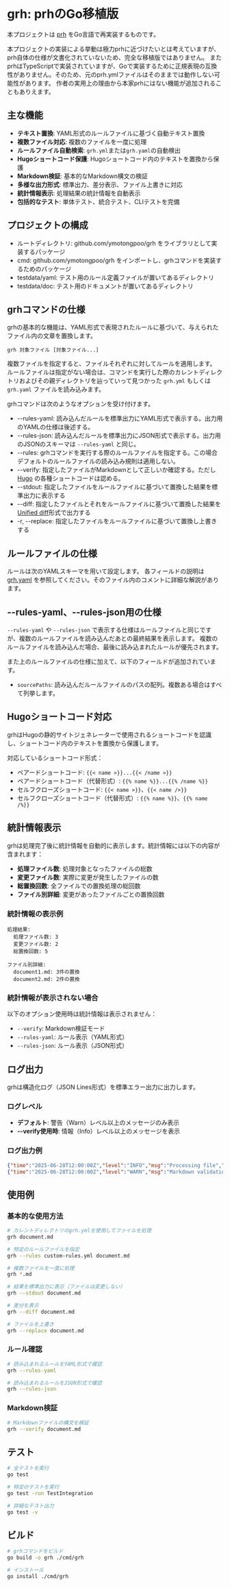 # grh: prhのGo移植版

本プロジェクトは [prh][] をGo言語で再実装するものです。

本プロジェクトの実装による挙動は極力prhに近づけたいとは考えていますが、prh自体の仕様が文書化されていないため、完全な移植版ではありません。
またprhはTypeScriptで実装されていますが、Goで実装するために正規表現の互換性がありません。そのため、元のprh.ymlファイルはそのままでは動作しない可能性があります。
作者の実用上の理由から本家prhにはない機能が追加されることもありえます。

[prh]: https://github.com/prh/prh/

## 主な機能

- **テキスト置換**: YAML形式のルールファイルに基づく自動テキスト置換
- **複数ファイル対応**: 複数のファイルを一度に処理
- **ルールファイル自動検索**: `grh.yml`または`grh.yaml`の自動検出
- **Hugoショートコード保護**: Hugoショートコード内のテキストを置換から保護
- **Markdown検証**: 基本的なMarkdown構文の検証
- **多様な出力形式**: 標準出力、差分表示、ファイル上書きに対応
- **統計情報表示**: 処理結果の統計情報を自動表示
- **包括的なテスト**: 単体テスト、統合テスト、CLIテストを完備

## プロジェクトの構成

* ルートディレクトリ: github.com/ymotongpoo/grh をライブラリとして実装するパッケージ
* cmd: github.com/ymotongpoo/grh をインポートし、grhコマンドを実装するためのパッケージ
* testdata/yaml: テスト用のルール定義ファイルが置いてあるディレクトリ
* testdata/doc: テスト用のドキュメントが置いてあるディレクトリ

## grhコマンドの仕様

grhの基本的な機能は、YAML形式で表現されたルールに基づいて、与えられたファイル内の文章を置換します。

```
grh 対象ファイル [対象ファイル...]
```

複数ファイルを指定すると、ファイルそれぞれに対してルールを適用します。
ルールファイルは指定がない場合は、コマンドを実行した際のカレントディレクトリおよびその親ディレクトリを辿っていって見つかった `grh.yml` もしくは `grh.yaml` ファイルを読み込みます。

grhコマンドは次のようなオプションを受け付けます。

* --rules-yaml: 読み込んだルールを標準出力にYAML形式で表示する。出力用のYAMLの仕様は後述する。
* --rules-json: 読み込んだルールを標準出力にJSON形式で表示する。出力用のJSONのスキーマは `--rules-yaml` と同じ。
* --rules: grhコマンドを実行する際のルールファイルを指定する。この場合デフォルトのルールファイルの読み込み規則は適用しない。
* --verify: 指定したファイルがMarkdownとして正しいか確認する。ただし [Hugo][] の各種ショートコードは認める。
* --stdout: 指定したファイルをルールファイルに基づいて置換した結果を標準出力に表示する
* --diff: 指定したファイルとそれをルールファイルに基づいて置換した結果を[Unified diff][]形式で出力する
* -r, --replace: 指定したファイルをルールファイルに基づいて置換し上書きする

[Hugo]: https://gohugo.io/
[Unified diff]: https://www.gnu.org/software/diffutils/manual/html_node/Detailed-Unified.html

## ルールファイルの仕様

ルールは次のYAMLスキーマを用いて設定します。
各フィールドの説明は [grh.yaml](grh.yaml) を参照してください。そのファイル内のコメントに詳細な解説があります。

## --rules-yaml、--rules-json用の仕様

`--rules-yaml` や `--rules-json` で表示する仕様はルールファイルと同じですが、複数のルールファイルを読み込んだあとの最終結果を表示します。
複数のルールファイルを読み込んだ場合、最後に読み込まれたルールが優先されます。

また上のルールファイルの仕様に加えて、以下のフィールドが追加されています。

- `sourcePaths`: 読み込んだルールファイルのパスの配列。複数ある場合はすべて列挙します。

## Hugoショートコード対応

grhはHugoの静的サイトジェネレーターで使用されるショートコードを認識し、ショートコード内のテキストを置換から保護します。

対応しているショートコード形式：
- ペアードショートコード: `{{< name >}}...{{< /name >}}`
- ペアードショートコード（代替形式）: `{{% name %}}...{{% /name %}}`
- セルフクローズショートコード: `{{< name >}}`、`{{< name />}}`
- セルフクローズショートコード（代替形式）: `{{% name %}}`、`{{% name /%}}`

## 統計情報表示

grhは処理完了後に統計情報を自動的に表示します。統計情報には以下の内容が含まれます：

- **処理ファイル数**: 処理対象となったファイルの総数
- **変更ファイル数**: 実際に変更が発生したファイルの数
- **総置換回数**: 全ファイルでの置換処理の総回数
- **ファイル別詳細**: 変更があったファイルごとの置換回数

### 統計情報の表示例

```
処理結果:
  処理ファイル数: 3
  変更ファイル数: 2
  総置換回数: 5

ファイル別詳細:
  document1.md: 3件の置換
  document2.md: 2件の置換
```

### 統計情報が表示されない場合

以下のオプション使用時は統計情報は表示されません：
- `--verify`: Markdown検証モード
- `--rules-yaml`: ルール表示（YAML形式）
- `--rules-json`: ルール表示（JSON形式）

## ログ出力

grhは構造化ログ（JSON Lines形式）を標準エラー出力に出力します。

### ログレベル

- **デフォルト**: 警告（Warn）レベル以上のメッセージのみ表示
- **--verify使用時**: 情報（Info）レベル以上のメッセージを表示

### ログ出力例

```json
{"time":"2025-06-28T12:00:00Z","level":"INFO","msg":"Processing file","file_path":"document.md"}
{"time":"2025-06-28T12:00:00Z","level":"WARN","msg":"Markdown validation issues found","issues_count":2}
```

## 使用例

### 基本的な使用方法

```bash
# カレントディレクトリのgrh.ymlを使用してファイルを処理
grh document.md

# 特定のルールファイルを指定
grh --rules custom-rules.yml document.md

# 複数ファイルを一度に処理
grh *.md

# 結果を標準出力に表示（ファイルは変更しない）
grh --stdout document.md

# 差分を表示
grh --diff document.md

# ファイルを上書き
grh --replace document.md
```

### ルール確認

```bash
# 読み込まれるルールをYAML形式で確認
grh --rules-yaml

# 読み込まれるルールをJSON形式で確認
grh --rules-json
```

### Markdown検証

```bash
# Markdownファイルの構文を検証
grh --verify document.md
```

## テスト

```bash
# 全テストを実行
go test

# 特定のテストを実行
go test -run TestIntegration

# 詳細なテスト出力
go test -v
```

## ビルド

```bash
# grhコマンドをビルド
go build -o grh ./cmd/grh

# インストール
go install ./cmd/grh
```

